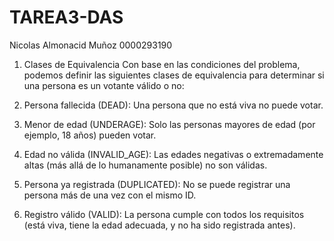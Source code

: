 # TAREA3-DAS

Nicolas Almonacid Muñoz
0000293190


1. Clases de Equivalencia
Con base en las condiciones del problema, podemos definir las siguientes clases de equivalencia para determinar si una persona es un votante válido o no:

1. Persona fallecida (DEAD): Una persona que no está viva no puede votar.
2. Menor de edad (UNDERAGE): Solo las personas mayores de edad (por ejemplo, 18 años) pueden votar.
3. Edad no válida (INVALID_AGE): Las edades negativas o extremadamente altas (más allá de lo humanamente posible) no son válidas.
4. Persona ya registrada (DUPLICATED): No se puede registrar una persona más de una vez con el mismo ID.
5. Registro válido (VALID): La persona cumple con todos los requisitos (está viva, tiene la edad adecuada, y no ha sido registrada antes).
